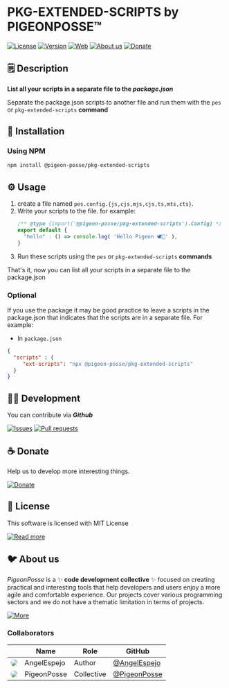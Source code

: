 <!--

██████╗ ██╗ ██████╗ ███████╗ ██████╗ ███╗   ██╗                    
██╔══██╗██║██╔════╝ ██╔════╝██╔═══██╗████╗  ██║                    
██████╔╝██║██║  ███╗█████╗  ██║   ██║██╔██╗ ██║                    
██╔═══╝ ██║██║   ██║██╔══╝  ██║   ██║██║╚██╗██║                    
██║     ██║╚██████╔╝███████╗╚██████╔╝██║ ╚████║                    
╚═╝     ╚═╝ ╚═════╝ ╚══════╝ ╚═════╝ ╚═╝  ╚═══╝                    
                                                                   
██████╗  ██████╗ ███████╗███████╗███████╗                          
██╔══██╗██╔═══██╗██╔════╝██╔════╝██╔════╝                          
██████╔╝██║   ██║███████╗███████╗█████╗                            
██╔═══╝ ██║   ██║╚════██║╚════██║██╔══╝                            
██║     ╚██████╔╝███████║███████║███████╗                          
╚═╝      ╚═════╝ ╚══════╝╚══════╝╚══════╝                          
                                                                   
                                                                   
                                                                   
█████╗█████╗█████╗█████╗█████╗█████╗█████╗█████╗                   
╚════╝╚════╝╚════╝╚════╝╚════╝╚════╝╚════╝╚════╝                   
                                                                   
                                                                   
                                                                   
██████╗ ██╗  ██╗ ██████╗                                           
██╔══██╗██║ ██╔╝██╔════╝                                           
██████╔╝█████╔╝ ██║  ███╗                                          
██╔═══╝ ██╔═██╗ ██║   ██║                                          
██║     ██║  ██╗╚██████╔╝                                          
╚═╝     ╚═╝  ╚═╝ ╚═════╝                                           
                                                                   
███████╗██╗  ██╗████████╗███████╗███╗   ██╗██████╗ ███████╗██████╗ 
██╔════╝╚██╗██╔╝╚══██╔══╝██╔════╝████╗  ██║██╔══██╗██╔════╝██╔══██╗
█████╗   ╚███╔╝    ██║   █████╗  ██╔██╗ ██║██║  ██║█████╗  ██║  ██║
██╔══╝   ██╔██╗    ██║   ██╔══╝  ██║╚██╗██║██║  ██║██╔══╝  ██║  ██║
███████╗██╔╝ ██╗   ██║   ███████╗██║ ╚████║██████╔╝███████╗██████╔╝
╚══════╝╚═╝  ╚═╝   ╚═╝   ╚══════╝╚═╝  ╚═══╝╚═════╝ ╚══════╝╚═════╝ 
                                                                   
███████╗ ██████╗██████╗ ██╗██████╗ ████████╗███████╗               
██╔════╝██╔════╝██╔══██╗██║██╔══██╗╚══██╔══╝██╔════╝               
███████╗██║     ██████╔╝██║██████╔╝   ██║   ███████╗               
╚════██║██║     ██╔══██╗██║██╔═══╝    ██║   ╚════██║               
███████║╚██████╗██║  ██║██║██║        ██║   ███████║               
╚══════╝ ╚═════╝╚═╝  ╚═╝╚═╝╚═╝        ╚═╝   ╚══════╝    
                                                                   

CREATED BY ANGELO
FOR PIGEONPOSSE.COM

-->

# PKG-EXTENDED-SCRIPTS by PIGEONPOSSE™

[![License](https://img.shields.io/github/license/pigeon-posse/pkg-extended-scripts?color=blue&label=License&style=flat-square)](https://npmjs.com/package/@pigeon-posse/pkg-extended-scripts)
[![Version](https://img.shields.io/npm/v/@pigeon-posse/pkg-extended-scripts?color=a1b858&label&style=flat-square)](https://npmjs.com/package/@pigeon-posse/pkg-extended-scripts)
[![Web](https://img.shields.io/badge/Web-grey?style=flat-square)](https://pigeonposse.com/) 
[![About us](https://img.shields.io/badge/About-us-grey?style=flat-square)](https://pigeonposse.com/?popup=about) 
[![Donate](https://img.shields.io/badge/Donate-pink?style=flat-square)](https://pigeonposse.com/?popup=donate) 


## 🗒 Description

**List all your scripts in a separate file to the _package.json_**

Separate the package.json scripts to another file and run them with the ```pes``` or ```pkg-extended-scripts``` **command**

## 🔑 Installation

### Using NPM

```bash
npm install @pigeon-posse/pkg-extended-scripts
```

## ⚙️ Usage

1. create a file named ```pes.config.{js,cjs,mjs,cjs,ts,mts,cts}```.
2. Write your scripts to the file. for example:
	```js
	/** @type {import('@pigeon-posse/pkg-extended-scripts').Config} */
	export default {
	  "hello" : () => console.log( 'Hello Pigeon 🕊️🌈' ),
	}
	```
3. Run these scripts using the ```pes``` or ```pkg-extended-scripts``` **commands**

That's it, now you can list all your scripts in a separate file to the package.json

### Optional
If you use the package it may be good practice to leave a scripts in the package.json that indicates that the scripts are in a separate file. For example:
- In ```package.json```

```json
{
  "scripts" : {
     "ext-scripts": "npx @pigeon-posse/pkg-extended-scripts"
  }
}
```

## 👨‍💻 Development

You can contribute via **_Github_**

[![Issues](https://img.shields.io/badge/Issues-grey?style=flat-square)](https://github.com/pigeon-posse/pkg-extended-scripts/issues)
[![Pull requests](https://img.shields.io/badge/Pulls-grey?style=flat-square)](https://github.com/pigeon-posse/pkg-extended-scripts/pulls)


## ☕ Donate

Help us to develop more interesting things.

[![Donate](https://img.shields.io/badge/Donate-grey?style=flat-square)](https://pigeonposse.com/?popup=donate) 


## 📜 License

This software is licensed with MIT License

[![Read more](https://img.shields.io/badge/Read-more-grey?style=flat-square)](https://github.com/pigeon-posse/pkg-extended-scripts/blob/main/LICENSE)

## 🐦 About us

_PigeonPosse_ is a ✨ **code development collective** ✨ focused on creating practical and interesting tools that help developers and users enjoy a more agile and comfortable experience. Our projects cover various programming sectors and we do not have a thematic limitation in terms of projects.

[![More](https://img.shields.io/badge/Read-more-grey?style=flat-square)](https://github.com/PigeonPosse/PigeonPosse)

### Collaborators

|                                                                                    | Name        | Role         | GitHub                                         |
| ---------------------------------------------------------------------------------- | ----------- | ------------ | ---------------------------------------------- |
| <img src="https://github.com/AngelEspejo.png?size=72" style="border-radius:100%"/> | AngelEspejo | Author       | [@AngelEspejo](https://github.com/AngelEspejo) |
| <img src="https://github.com/PigeonPosse.png?size=72" style="border-radius:100%"/> | PigeonPosse | Collective	  | [@PigeonPosse](https://github.com/PigeonPosse) |


<br>
